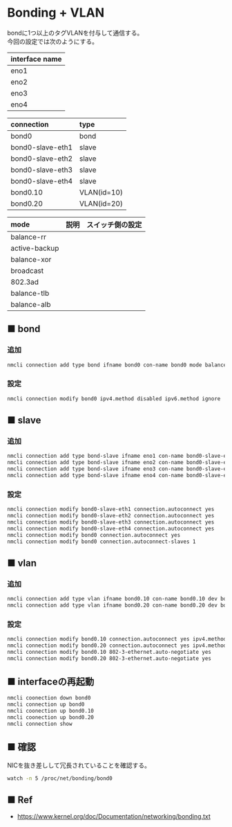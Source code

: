 # Bonding + VLAN
bondに1つ以上のタグVLANを付与して通信する。  
今回の設定では次のようにする。

|interface name|
|:---|
|eno1|
|eno2|
|eno3|
|eno4|

|connection|type|
|:---|:---|
|bond0|bond|
|bond0-slave-eth1|slave|
|bond0-slave-eth2|slave|
|bond0-slave-eth3|slave|
|bond0-slave-eth4|slave|
|bond0.10|VLAN(id=10)|
|bond0.20|VLAN(id=20)|

|mode|説明|スイッチ側の設定|
|:---|:---|:---|
|balance-rr|||
|active-backup|||
|balance-xor|||
|broadcast|||
|802.3ad|||
|balance-tlb|||
|balance-alb|||

## ■ bond
### 追加
```sh
nmcli connection add type bond ifname bond0 con-name bond0 mode balance-rr
```

### 設定
```sh
nmcli connection modify bond0 ipv4.method disabled ipv6.method ignore
```

## ■ slave
### 追加
```sh
nmcli connection add type bond-slave ifname eno1 con-name bond0-slave-eth1 master bond0
nmcli connection add type bond-slave ifname eno2 con-name bond0-slave-eth2 master bond0
nmcli connection add type bond-slave ifname eno3 con-name bond0-slave-eth3 master bond0
nmcli connection add type bond-slave ifname eno4 con-name bond0-slave-eth4 master bond0
```

### 設定
```sh
nmcli connection modify bond0-slave-eth1 connection.autoconnect yes
nmcli connection modify bond0-slave-eth2 connection.autoconnect yes
nmcli connection modify bond0-slave-eth3 connection.autoconnect yes
nmcli connection modify bond0-slave-eth4 connection.autoconnect yes
nmcli connection modify bond0 connection.autoconnect yes
nmcli connection modify bond0 connection.autoconnect-slaves 1
```

## ■ vlan
### 追加
```sh
nmcli connection add type vlan ifname bond0.10 con-name bond0.10 dev bond0 vlan.parent bond0 id 10
nmcli connection add type vlan ifname bond0.20 con-name bond0.20 dev bond0 vlan.parent bond0 id 20
```

### 設定
```sh
nmcli connection modify bond0.10 connection.autoconnect yes ipv4.method manual ipv4.address "192.168.137.1/24" ipv4.gateway "192.168.137.254"
nmcli connection modify bond0.20 connection.autoconnect yes ipv4.method manual ipv4.address "192.168.137.2/24"
nmcli connection modify bond0.10 802-3-ethernet.auto-negotiate yes
nmcli connection modify bond0.20 802-3-ethernet.auto-negotiate yes
```
## ■ interfaceの再起動
```sh
nmcli coonection down bond0
nmcli connection up bond0
nmcli coonection up bond0.10
nmcli coonection up bond0.20
nmcli connection show
```
## ■ 確認
NICを抜き差しして冗長されていることを確認する。
```sh
watch -n 5 /proc/net/bonding/bond0
```

## ■ Ref
- https://www.kernel.org/doc/Documentation/networking/bonding.txt
